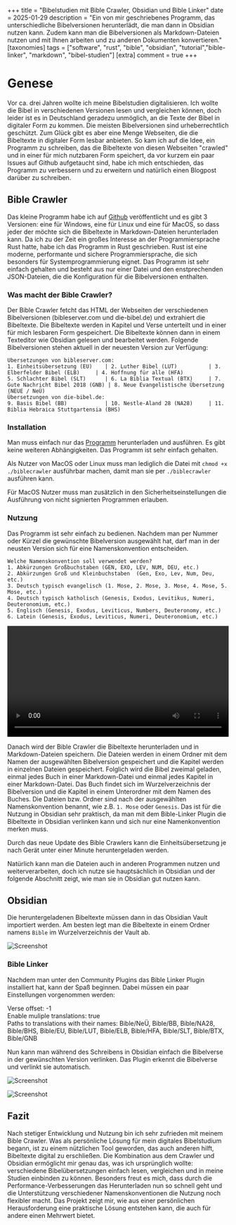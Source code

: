 +++
title = "Bibelstudien mit Bible Crawler, Obsidian und Bible Linker"
date = 2025-01-29
description = "Ein von mir geschriebenes Programm, das unterschiedliche Bibelversionen herunterlädt, die man dann in Obsidian nutzen kann. Zudem kann man die Bibelversionen als Markdown-Dateien nutzen und mit Ihnen arbeiten und zu anderen Dokumenten konvertieren."
[taxonomies]
tags = ["software", "rust", "bible", "obsidian", "tutorial","bible-linker", "markdown", "bibel-studien"]
[extra]
comment =  true
+++

# Genese

Vor ca. drei Jahren wollte ich meine Bibelstudien digitalisieren. Ich wollte die Bibel in verschiedenen Versionen lesen und vergleichen können, doch leider ist es in Deutschland geradezu unmöglich, an die Texte der Bibel in digitaler Form zu kommen. Die meisten Bibelversionen sind urheberrechtlich geschützt. Zum Glück gibt es aber eine Menge Webseiten, die die Bibeltexte in digitaler Form lesbar anbieten. So kam ich auf die Idee, ein Programm zu schreiben, das die Bibeltexte von diesen Webseiten "crawled" und in einer für mich nutzbaren Form speichert, da vor kurzem ein paar Issues auf Github aufgetaucht sind, habe ich mich entschieden, das Programm zu verbessern und zu erweitern und natürlich einen Blogpost darüber zu schreiben.

## Bible Crawler

Das kleine Programm habe ich auf [Github](https://github.com/SimeonLukas/Bible-Crawler-Rust) veröffentlicht und es gibt 3 Versionen: eine für Windows, eine für Linux und eine für MacOS, so dass jeder der möchte sich die Bibeltexte in Markdown-Dateien herunterladen kann. Da ich zu der Zeit ein großes Interesse an der Programmiersprache Rust hatte, habe ich das Programm in Rust geschrieben. Rust ist eine moderne, performante und sichere Programmiersprache, die sich besonders für Systemprogrammierung eignet. Das Programm ist sehr einfach gehalten und besteht aus nur einer Datei und den enstprechenden JSON-Dateien, die die Konfiguration für die Bibelversionen enthalten.

### Was macht der Bible Crawler?

Der Bible Crawler fetcht das HTML der Webseiten der verschiedenen Bibelversionen (bibleserver.com und die-bibel.de) und extrahiert die Bibeltexte. Die Bibeltexte werden in Kapitel und Verse unterteilt und in einer für mich lesbaren Form gespeichert. Die Bibeltexte können dann in einem Texteditor wie Obsidian gelesen und bearbeitet werden.
Folgende Bibelversionen stehen aktuell in der neuesten Version zur Verfügung:

```shell
Übersetzungen von bibleserver.com:
1. Einheitsübersetzung (EU)    | 2. Luther Bibel (LUT)          | 3. Elberfelder Bibel (ELB)     | 4. Hoffnung für alle (HFA)    
5. Schlachter Bibel (SLT)      | 6. La Biblia Textual (BTX)     | 7. Gute Nachricht Bibel 2018 (GNB) | 8. Neue Evangelistische Übersetzung (NEUE / NeÜ)
Übersetzungen von die-bibel.de:
9. Basis Bibel (BB)            | 10. Nestle-Aland 28 (NA28)     | 11. Biblia Hebraica Stuttgartensia (BHS)
```

### Installation

Man muss einfach nur das [Programm](https://github.com/SimeonLukas/Bible-Crawler-Rust/releases/latest) herunterladen und ausführen. Es gibt keine weiteren Abhängigkeiten. Das Programm ist sehr einfach gehalten.

Als Nutzer von MacOS oder Linux muss man lediglich die Datei mit `chmod +x ./biblecrawler` ausführbar machen, damit man sie per `./biblecrawler` ausführen kann.

Für MacOS Nutzer muss man zusätzlich in den Sicherheitseinstellungen die Ausführung von nicht signierten Programmen erlauben.


### Nutzung

Das Programm ist sehr einfach zu bedienen.
Nachdem man per Nummer oder Kürzel die gewünschte Bibelversion ausgewählt hat, darf man in der neusten Version sich für eine Namenskonvention entscheiden.

```shell
Welche Namenskonvention soll verwendet werden?
1. Abkürzungen Großbuchstaben (GEN, EXO, LEV, NUM, DEU, etc.)
2. Abkürzungen Groß und Kleinbuchstaben  (Gen, Exo, Lev, Num, Deu, etc.)
3. Deutsch typisch evangelisch (1. Mose, 2. Mose, 3. Mose, 4. Mose, 5. Mose, etc.)
4. Deutsch typisch katholisch (Genesis, Exodus, Levitikus, Numeri, Deuteronomium, etc.)
5. Englisch (Genesis, Exodus, Leviticus, Numbers, Deuteronomy, etc.)
6. Latein (Genesis, Exodus, Leviticus, Numeri, Deuteronomium, etc.)
```

<video loop autoplay width="100%"><source src="images/video.mp4" type="video/mp4"></video>

Danach wird der Bible Crawler die Bibeltexte herunterladen und in Markdown-Dateien speichern. Die Dateien werden in einem Ordner mit dem Namen der ausgewählten Bibelversion gespeichert und die Kapitel werden in einzelnen Dateien gespeichert.
Folglich wird die Bibel zweimal geladen, einmal jedes Buch in einer Markdown-Datei und einmal jedes Kapitel in einer Markdown-Datei.
Das Buch findet sich im Wurzelverzeichnis der Bibelversion und die Kapitel in einem Unterordner mit dem Namen des Buches.
Die Dateien bzw. Ordner sind nach der ausgewählten Namenskonvention benannt, wie z.B. `1. Mose` oder `Genesis`.
Das ist für die Nutzung in Obsidian sehr praktisch, da man mit dem Bible-Linker Plugin die Bibeltexte in Obsidian verlinken kann und sich nur eine Namenkonvention merken muss.

Durch das neue Update des Bible Crawlers kann die Einheitsübersetzung je nach Gerät unter einer Minute heruntergeladen werden.

Natürlich kann man die Dateien auch in anderen Programmen nutzen und weiterverarbeiten, doch ich nutze sie hauptsächlich in Obsidian und der folgende Abschnitt zeigt, wie man sie in Obsidian gut nutzen kann.

## Obsidian
Die heruntergeladenen Bibeltexte müssen dann in das Obsidian Vault importiert werden. Am besten legt man die Bibeltexte in einem Ordner namens `Bible` im Wurzelverzeichnis der Vault ab.

![Screenshot](images/crawler00001.png)


### Bible Linker
Nachdem man unter den Community Plugins das Bible Linker Plugin installiert hat, kann der Spaß beginnen. Dabei müssen ein paar Einstellungen vorgenommen werden:

Verse offset: -1  
Enable muliple translations: true  
Paths to translations with their names: Bible/NeÜ, Bible/BB, Bible/NA28, Bible/BHS, Bible/EU, Bible/LUT, Bible/ELB, Bible/HFA, Bible/SLT, Bible/BTX, Bible/GNB

Nun kann man während des Schreibens in Obsidian einfach die Bibelverse in der gewünschten Version verlinken. Das Plugin erkennt die Bibelverse und verlinkt sie automatisch.

![Screenshot](images/crawler00003.png)

![Screenshot](images/crawler00002.jpg)

## Fazit

Nach stetiger Entwicklung und Nutzung bin ich sehr zufrieden mit meinem Bible Crawler. Was als persönliche Lösung für mein digitales Bibelstudium begann, ist zu einem nützlichen Tool geworden, das auch anderen hilft, Bibeltexte digital zu erschließen. Die Kombination aus dem Crawler und Obsidian ermöglicht mir genau das, was ich ursprünglich wollte: verschiedene Bibelübersetzungen einfach lesen, vergleichen und in meine Studien einbinden zu können.
Besonders freut es mich, dass durch die Performance-Verbesserungen das Herunterladen nun so schnell geht und die Unterstützung verschiedener Namenskonventionen die Nutzung noch flexibler macht. Das Projekt zeigt mir, wie aus einer persönlichen Herausforderung eine praktische Lösung entstehen kann, die auch für andere einen Mehrwert bietet.